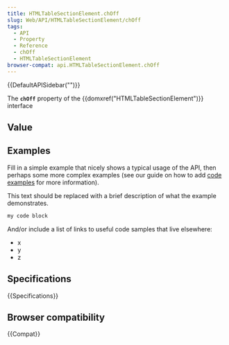 ```yaml
---
title: HTMLTableSectionElement.chOff
slug: Web/API/HTMLTableSectionElement/chOff
tags:
  - API
  - Property
  - Reference
  - chOff
  - HTMLTableSectionElement
browser-compat: api.HTMLTableSectionElement.chOff
---
```

{{DefaultAPISidebar("")}}

The **`chOff`** property of the {{domxref("HTMLTableSectionElement")}} interface 

## Value



## Examples

Fill in a simple example that nicely shows a typical usage of the API, then perhaps some more complex examples (see our guide on how to add [code examples](/en-US/docs/MDN/Contribute/Structures/Code_examples) for more information).

This text should be replaced with a brief description of what the example demonstrates.

```js
my code block
```

And/or include a list of links to useful code samples that live elsewhere:

*   x
*   y
*   z

## Specifications

{{Specifications}}

## Browser compatibility

{{Compat}}


